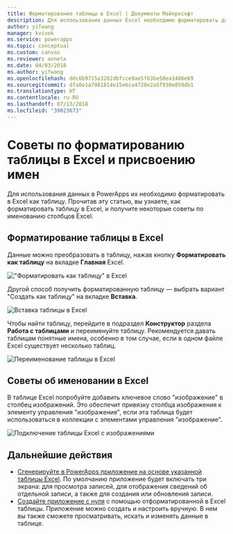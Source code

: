```yaml
---
title: Форматирование таблицы в Excel | Документы Майкрософт
description: Для использования данных Excel необходимо форматировать данные в таблицу. Добавление ключевого слова "изображение" в имена столбцов
author: yifwang
manager: kvivek
ms.service: powerapps
ms.topic: conceptual
ms.custom: canvas
ms.reviewer: anneta
ms.date: 04/03/2018
ms.author: yifwang
ms.openlocfilehash: ddc6b9715a3282dbfcce9ae5f63be50ea1406e69
ms.sourcegitcommit: dfa0e1a7981814e15e6ca4720e2a5f930e859db1
ms.translationtype: HT
ms.contentlocale: ru-RU
ms.lasthandoff: 07/13/2018
ms.locfileid: "39023673"
---
```

# <a name="format-a-table-in-excel-and-naming-tips"></a>Советы по форматированию таблицы в Excel и присвоению имен
Для использования данных в PowerApps их необходимо форматировать в Excel как таблицу. Прочитав эту статью, вы узнаете, как форматировать таблицу в Excel, и получите некоторые советы по именованию столбцов Excel.

## <a name="how-to-format-a-table-in-excel"></a>Форматирование таблицы в Excel
Данные можно преобразовать в таблицу, нажав кнопку **Форматировать как таблицу** на вкладке **Главная** Excel.

!["Форматировать как таблицу" в Excel](./media/how-to-excel-tips/format-table.png)

Другой способ получить форматированную таблицу — выбрать вариант "Создать как таблицу" на вкладке **Вставка**.

![Вставка таблицы в Excel](./media/how-to-excel-tips/insert-table.png)

Чтобы найти таблицу, перейдите в подраздел **Конструктор** раздела **Работа с таблицами** и переименуйте таблицу. Рекомендуется давать таблицам понятные имена, особенно в том случае, если в одном файле Excel существует несколько таблиц.

![Переименование таблицы в Excel](./media/how-to-excel-tips/rename-table.png)

## <a name="naming-tips-in-excel"></a>Советы об именовании в Excel
В таблице Excel попробуйте добавить ключевое слово "изображение" в столбец изображений. Это обеспечит привязку столбца изображения к элементу управления "изображение", если эта таблица будет использоваться в коллекции с элементами управления "изображение".

![Подключение таблицы Excel с изображениями](./media/how-to-excel-tips/connect-gallery.png)

## <a name="next-steps"></a>Дальнейшие действия
* [Сгенерируйте в PowerApps приложение на основе указанной таблицы Excel](get-started-create-from-data.md). По умолчанию приложение будет включать три экрана: для просмотра записей, для отображения сведений об отдельной записи, а также для создания или обновления записи.
* [Создайте приложение с нуля](get-started-create-from-blank.md) с помощью отформатированной в Excel таблицы. Приложение можно создать и настроить вручную. В нем вы также сможете просматривать, искать и изменять данные в таблице.
